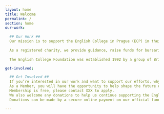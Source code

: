 ```yaml
---
layout: home
title: Welcome
permalink: /
section: home
our-work:

  ## Our Work ##
  Our mission is to support the English College in Prague (ECP) in their efforts to provide high quality English-medium education to young people in Prague.
   
  As a registered charity, we provide guidance, raise funds for bursaries and resources for ECP students and help maintain a network of ECP alumni and friends to continue building the school’s profile.
   
  The English College Foundation was established 1992 by a group of British enthusiasts who wanted to provide an alternative form of education in Prague, as a contribution to the creation of a democratic society following the Velvet Revolution.

get-involved:

  ## Get Involved ##
  If you’re interested in our work and want to support our efforts, why not join as a Member of the English College Foundation?
  As a Member, you will have the opportunity to help shape the future direction of the Foundation and get to attend our events throughout the year, including the Annual General Meeting and garden party.
  Membership is free, please contact XXX to apply.
  We also welcome any donations to help us continue supporting the English College in Prague. Your donation will directly benefit current and future students of the College. We have previously helped to fund bursaries for students from disadvantaged backgrounds, equipment for disabled students and other school initiatives.
  Donations can be made by a secure online payment on our official fundraising page here (LINK TBC).

---
```

